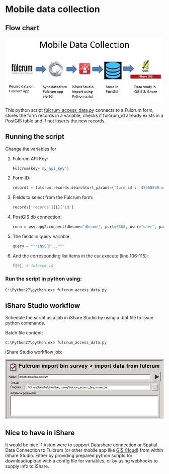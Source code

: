 # Mobile data collection

## Flow chart

![flow chart image](https://raw.githubusercontent.com/rjspiers/mobile-GIS-data-collection/master/gis%20flowchart%20for%20github.png)


This python script [fulcrum_access_data.py](fulcrum_access_data.py) connects to a Fulcrum form, stores the form records in a variable, checks if fulcrum_id already exists in a PostGIS table and if not inserts the new records.

## Running the script
Change the variables for 

1. Fulcrum API Key: 
	```python
	Fulcrum(key='my_api_key')
	```

1. Form ID: 
	
	```python
	records = fulcrum.records.search(url_params={'form_id': '485688d9-aca6-4586-a624-260b0ca71c6a'})
	```

1. Fields to select from the Fulcrum form: 
	
	```python
	records['records'][i]['id']
	```

1. PostGIS db connection: 
	
	```python
	conn = psycopg2.connect(dbname="dbname", port=0000, user="user", password="password", host="host")
	```

1. The fields in query variable 
	
	```python
	query = """INSERT..."""
	```

1. And the corresponding list items in the cur.execute (line 106-115): 
	
	```python
	f[0], # fulcrum_id
	```



### Run the script in python using:

`
C:\Python27\python.exe fulcrum_access_data.py
`

## iShare Studio workflow
Schedule the script as a job in iShare Studio by using a .bat file to issue python commands.

Batch file content:

```batch
C:\Python27\python.exe fulcrum_access_data.py
```

iShare Studio workflow job:

![workflow job image](https://raw.githubusercontent.com/rjspiers/mobile-GIS-data-collection/master/iShare_studio_job.PNG)

## Nice to have in iShare
It would be nice if Astun were to support Datashare connection or Spatial Data Connection to Fulcrum (or other mobile app like [GIS Cloud](http://www.giscloud.com/)) from within iShare Studio. Either by providing prepared python scripts for download/upload with a config file for variables, or by using webhooks to supply info to iShare.
